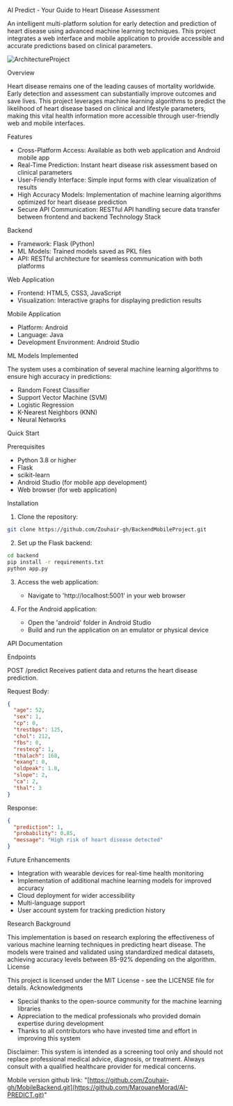 AI Predict - Your Guide to Heart Disease Assessment

An intelligent multi-platform solution for early detection and prediction of heart disease using advanced machine learning techniques. This project integrates a web interface and mobile application to provide accessible and accurate predictions based on clinical parameters.

![ArchitectureProject](https://github.com/user-attachments/assets/2334511a-498c-4395-9f7b-e844166337cd)


 Overview

Heart disease remains one of the leading causes of mortality worldwide. Early detection and assessment can substantially improve outcomes and save lives. This project leverages machine learning algorithms to predict the likelihood of heart disease based on clinical and lifestyle parameters, making this vital health information more accessible through user-friendly web and mobile interfaces.

Features

- Cross-Platform Access: Available as both web application and Android mobile app
- Real-Time Prediction: Instant heart disease risk assessment based on clinical parameters
- User-Friendly Interface: Simple input forms with clear visualization of results
- High Accuracy Models: Implementation of machine learning algorithms optimized for heart disease prediction
- Secure API Communication: RESTful API handling secure data transfer between frontend and backend
 Technology Stack

 Backend
- Framework: Flask (Python)
- ML Models: Trained models saved as PKL files
- API: RESTful architecture for seamless communication with both platforms

 Web Application
- Frontend: HTML5, CSS3, JavaScript
- Visualization: Interactive graphs for displaying prediction results

 Mobile Application
- Platform: Android
- Language: Java
- Development Environment: Android Studio

 ML Models Implemented

The system uses a combination of several machine learning algorithms to ensure high accuracy in predictions:

- Random Forest Classifier
- Support Vector Machine (SVM)
- Logistic Regression
- K-Nearest Neighbors (KNN)
- Neural Networks

 Quick Start

 Prerequisites
- Python 3.8 or higher
- Flask
- scikit-learn
- Android Studio (for mobile app development)
- Web browser (for web application)

 Installation

1. Clone the repository:
```bash
git clone https://github.com/Zouhair-gh/BackendMobileProject.git

```

2. Set up the Flask backend:
```bash
cd backend
pip install -r requirements.txt
python app.py
```

3. Access the web application:
   - Navigate to 'http://localhost:5001' in your web browser

4. For the Android application:
   - Open the 'android' folder in Android Studio
   - Build and run the application on an emulator or physical device

 API Documentation

Endpoints

 POST /predict
Receives patient data and returns the heart disease prediction.

Request Body:
```json
{
  "age": 52,
  "sex": 1,
  "cp": 0,
  "trestbps": 125,
  "chol": 212,
  "fbs": 0,
  "restecg": 1,
  "thalach": 168,
  "exang": 0,
  "oldpeak": 1.0,
  "slope": 2,
  "ca": 2,
  "thal": 3
}
```

Response:
```json
{
  "prediction": 1,
  "probability": 0.85,
  "message": "High risk of heart disease detected"
}
```

Future Enhancements

- Integration with wearable devices for real-time health monitoring
- Implementation of additional machine learning models for improved accuracy
- Cloud deployment for wider accessibility
- Multi-language support
- User account system for tracking prediction history

Research Background

This implementation is based on research exploring the effectiveness of various machine learning techniques in predicting heart disease. The models were trained and validated using standardized medical datasets, achieving accuracy levels between 85-92% depending on the algorithm.
 License

This project is licensed under the MIT License - see the LICENSE file for details.
Acknowledgments

- Special thanks to the open-source community for the machine learning libraries
- Appreciation to the medical professionals who provided domain expertise during development
- Thanks to all contributors who have invested time and effort in improving this system



Disclaimer: This system is intended as a screening tool only and should not replace professional medical advice, diagnosis, or treatment. Always consult with a qualified healthcare provider for medical concerns.

Mobile version github link: "[https://github.com/Zouhair-gh/MobileBackend.git](https://github.com/MarouaneMorad/AI-PREDICT.git)"

